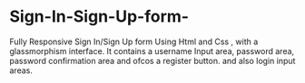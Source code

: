 # Sign-In-Sign-Up-form-
Fully Responsive Sign In/Sign Up form Using Html and Css , with a glassmorphism interface. It contains a username Input area, password area, password confirmation area and ofcos a register button. and also login input areas.
